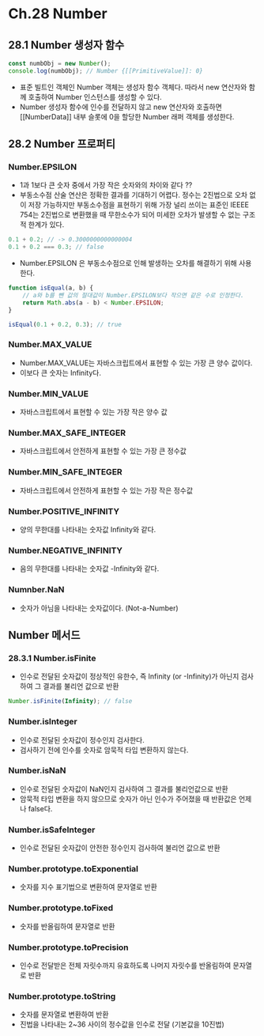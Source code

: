 # Ch.28 Number

## 28.1 Number 생성자 함수

```js
const numbObj = new Number();
console.log(numbObj); // Number {[[PrimitiveValue]]: 0}
```

- 표준 빌트인 객체인 Number 객체는 생성자 함수 객체다. 따라서 new 연산자와 함께 호출하여 Number 인스턴스를 생성할 수 있다.
- Number 생성자 함수에 인수를 전달하지 않고 new 연산자와 호출하면 [[NumberData]] 내부 슬롯에 0을 할당한 Number 래퍼 객체를 생성한다.

## 28.2 Number 프로퍼티

### Number.EPSILON

- 1과 1보다 큰 숫자 중에서 가장 작은 숫자와의 차이와 같다 ??
- 부동소수점 산술 연산은 정확한 결과를 기대하기 어렵다. 정수는 2진법으로 오차 없이 저장 가능하지만 부동소수점을 표현하기 위해 가장 널리 쓰이는 표준인 IEEEE 754는 2진법으로 변환했을 때 무한소수가 되어 미세한 오차가 발생할 수 없는 구조적 한계가 있다.

```jsx
0.1 + 0.2; // -> 0.3000000000000004
0.1 + 0.2 === 0.3; // false
```

- Number.EPSILON 은 부동소수점으로 인해 발생하는 오차를 해결하기 위해 사용한다.

```jsx
function isEqual(a, b) {
	// a와 b를 뺀 값의 절대값이 Number.EPSILON보다 작으면 같은 수로 인정한다.
	return Math.abs(a - b) < Number.EPSILON;
}

isEqual(0.1 + 0.2, 0.3); // true
```

### Number.MAX_VALUE

- Number.MAX_VALUE는 자바스크립트에서 표현할 수 있는 가장 큰 양수 값이다.
- 이보다 큰 숫자는 Infinity다.

### Number.MIN_VALUE

- 자바스크립트에서 표현할 수 있는 가장 작은 양수 값

### Number.MAX_SAFE_INTEGER

- 자바스크립트에서 안전하게 표현할 수 있는 가장 큰 정수값

### Number.MIN_SAFE_INTEGER

- 자바스크립트에서 안전하게 표현할 수 있는 가장 작은 정수값

### Number.POSITIVE_INFINITY

- 양의 무한대를 나타내는 숫자값 Infinity와 같다.

### Number.NEGATIVE_INFINITY

- 음의 무한대를 나타내는 숫자값 -Infinity와 같다.

### Numnber.NaN

- 숫자가 아님을 나타내는 숫자값이다. (Not-a-Number)

## Number 메서드

### 28.3.1 Number.isFinite

- 인수로 전달된 숫자값이 정상적인 유한수, 즉 Infinity (or -Infinity)가 아닌지 검사하여 그 결과를 불리언 값으로 반환

```js
Number.isFinite(Infinity); // false
```

### Number.isInteger

- 인수로 전달된 숫자값이 정수인지 검사한다.
- 검사하기 전에 인수를 숫자로 암묵적 타입 변환하지 않는다.

### Number.isNaN

- 인수로 전달된 숫자값이 NaN인지 검사하여 그 결과를 불리언값으로 반환
- 암묵적 타입 변환을 하지 않으므로 숫자가 아닌 인수가 주어졌을 때 반환값은 언제나 false다.

### Number.isSafeInteger

- 인수로 전달된 숫자값이 안전한 정수인지 검사하여 불리언 값으로 반환

### Number.prototype.toExponential

- 숫자를 지수 표기법으로 변환하여 문자열로 반환

### Number.prototype.toFixed

- 숫자를 반올림하여 문자열로 반환

### Number.prototype.toPrecision

- 인수로 전달받은 전체 자릿수까지 유효하도록 나머지 자릿수를 반올림하여 문자열로 반환

### Number.prototype.toString

- 숫자를 문자열로 변환하여 반환
- 진법을 나타내는 2~36 사이의 정수값을 인수로 전달 (기본값을 10진법)
